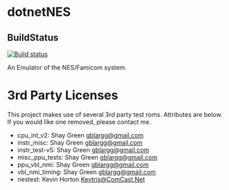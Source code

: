 dotnetNES
========

BuildStatus
-----------

[![Build status](https://ci.appveyor.com/api/projects/status/d9lnju45r27gtsyb?svg=true)](https://ci.appveyor.com/project/aaronmell/dotnetnes)

An Emulator of the NES/Famicom system. 

3rd Party Licenses
========

This project makes use of several 3rd party test roms. Attributes are below. If you would like one removed, please contact me. 

- cpu_int_v2: Shay Green <gblargg@gmail.com>
- instr_misc: Shay Green <gblargg@gmail.com>
- instr_test-v5: Shay Green <gblargg@gmail.com>
- misc_ppu_tests: Shay Green <gblargg@gmail.com>
- ppu_vbl_nmi: Shay Green <gblargg@gmail.com>
- vbl_nmi_timing: Shay Green <gblargg@gmail.com>
- nestest: Kevin Horton <Kevtris@ComCast.Net>
